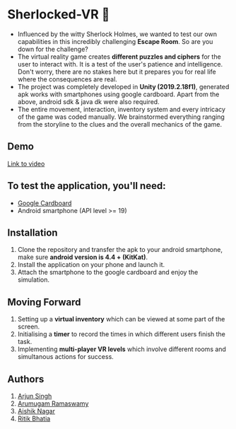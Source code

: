# Sherlocked-VR 🚨
  * Influenced by the witty Sherlock Holmes, we wanted to test our own capabilities in this incredibly challenging **Escape Room**. So are you down for the challenge?
  * The virtual reality game creates **different puzzles and ciphers** for the user to interact with. It is a test of the user's patience and intelligence. Don't worry, there are no stakes here but it prepares you for real life where the consequences are real.
  * The project was completely developed in **Unity (2019.2.18f1)**, generated apk works with smartphones using google cardboard. Apart from  the above, android sdk & java dk were also required.
  * The entire movement, interaction, inventory system and every intricacy of the game was coded manually. We brainstormed everything ranging from the storyline to the clues and the overall mechanics of the game.

## Demo
[Link to video](https://www.youtube.com/watch?v=tvJSGV7zPiE)
## To test the application, you'll need:
  * [Google Cardboard](https://arvr.google.com/cardboard/)
  * Android smartphone (API level >= 19)
 
## Installation 
  1. Clone the repository and transfer the apk to your android smartphone, make sure **android version is 4.4 + (KitKat)**.
  2. Install the application on your phone and launch it.
  3. Attach the smartphone to the google cardboard and enjoy the simulation.

## Moving Forward
  1. Setting up a **virtual inventory** which can be viewed at some part of the screen.
  2. Initialising a **timer** to record the times in which different users finish the task.
  3. Implementing **multi-player VR levels** which involve different rooms and simultanous actions for success.

## Authors
 1. [Arjun Singh](https://github.com/arjunmann73)
 2. [Arumugam Ramaswamy](https://github.com/arumugam666)
 3. [Aishik Nagar]()
 4. [Ritik Bhatia](https://github.com/ritikbhatia)
